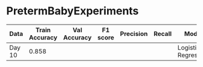 # PretermBabyExperiments

| Data | Train Accuracy | Val Accuracy| F1 score | Precision | Recall | Model | Remarks | Features |
| --- | --- | --- | --- | --- | --- | --- | --- | --- |
| Day 10 | 0.858  |  | | | | Logistic Regression|
